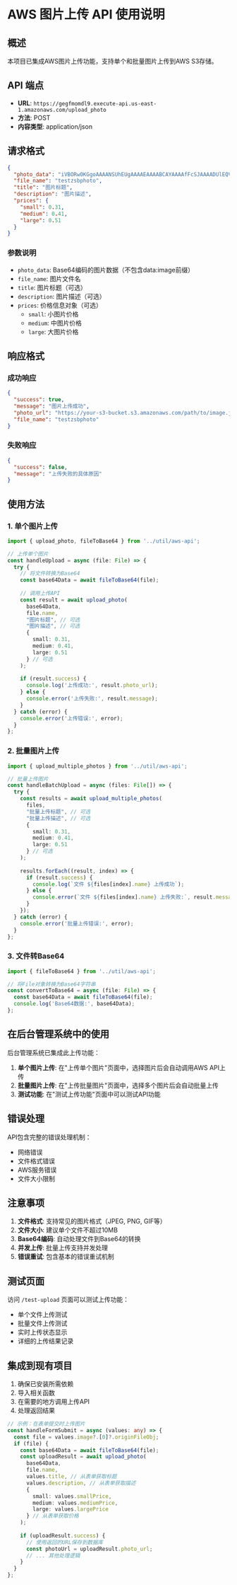 # AWS 图片上传 API 使用说明

## 概述

本项目已集成AWS图片上传功能，支持单个和批量图片上传到AWS S3存储。

## API 端点

- **URL**: `https://gegfmomdl9.execute-api.us-east-1.amazonaws.com/upload_photo`
- **方法**: POST
- **内容类型**: application/json

## 请求格式

```json
{
  "photo_data": "iVBORw0KGgoAAAANSUhEUgAAAAEAAAABCAYAAAAfFcSJAAAADUlEQVR42mNkYPhfDwAChwGA60e6kgAAAABJRU5ErkJggg==",
  "file_name": "testzsbphoto",
  "title": "图片标题",
  "description": "图片描述",
  "prices": {
    "small": 0.31,
    "medium": 0.41,
    "large": 0.51
  }
}
```

### 参数说明

- `photo_data`: Base64编码的图片数据（不包含data:image前缀）
- `file_name`: 图片文件名
- `title`: 图片标题（可选）
- `description`: 图片描述（可选）
- `prices`: 价格信息对象（可选）
  - `small`: 小图片价格
  - `medium`: 中图片价格
  - `large`: 大图片价格

## 响应格式

### 成功响应
```json
{
  "success": true,
  "message": "图片上传成功",
  "photo_url": "https://your-s3-bucket.s3.amazonaws.com/path/to/image.jpg",
  "file_name": "testzsbphoto"
}
```

### 失败响应
```json
{
  "success": false,
  "message": "上传失败的具体原因"
}
```

## 使用方法

### 1. 单个图片上传

```typescript
import { upload_photo, fileToBase64 } from '../util/aws-api';

// 上传单个图片
const handleUpload = async (file: File) => {
  try {
    // 将文件转换为Base64
    const base64Data = await fileToBase64(file);
    
    // 调用上传API
    const result = await upload_photo(
      base64Data, 
      file.name,
      "图片标题", // 可选
      "图片描述", // 可选
      {
        small: 0.31,
        medium: 0.41,
        large: 0.51
      } // 可选
    );
    
    if (result.success) {
      console.log('上传成功:', result.photo_url);
    } else {
      console.error('上传失败:', result.message);
    }
  } catch (error) {
    console.error('上传错误:', error);
  }
};
```

### 2. 批量图片上传

```typescript
import { upload_multiple_photos } from '../util/aws-api';

// 批量上传图片
const handleBatchUpload = async (files: File[]) => {
  try {
    const results = await upload_multiple_photos(
      files,
      "批量上传标题", // 可选
      "批量上传描述", // 可选
      {
        small: 0.31,
        medium: 0.41,
        large: 0.51
      } // 可选
    );
    
    results.forEach((result, index) => {
      if (result.success) {
        console.log(`文件 ${files[index].name} 上传成功`);
      } else {
        console.error(`文件 ${files[index].name} 上传失败:`, result.message);
      }
    });
  } catch (error) {
    console.error('批量上传错误:', error);
  }
};
```

### 3. 文件转Base64

```typescript
import { fileToBase64 } from '../util/aws-api';

// 将File对象转换为Base64字符串
const convertToBase64 = async (file: File) => {
  const base64Data = await fileToBase64(file);
  console.log('Base64数据:', base64Data);
};
```

## 在后台管理系统中的使用

后台管理系统已集成此上传功能：

1. **单个图片上传**: 在"上传单个图片"页面中，选择图片后会自动调用AWS API上传
2. **批量图片上传**: 在"上传批量图片"页面中，选择多个图片后会自动批量上传
3. **测试功能**: 在"测试上传功能"页面中可以测试API功能

## 错误处理

API包含完整的错误处理机制：

- 网络错误
- 文件格式错误
- AWS服务错误
- 文件大小限制

## 注意事项

1. **文件格式**: 支持常见的图片格式（JPEG, PNG, GIF等）
2. **文件大小**: 建议单个文件不超过10MB
3. **Base64编码**: 自动处理文件到Base64的转换
4. **并发上传**: 批量上传支持并发处理
5. **错误重试**: 包含基本的错误重试机制

## 测试页面

访问 `/test-upload` 页面可以测试上传功能：

- 单个文件上传测试
- 批量文件上传测试
- 实时上传状态显示
- 详细的上传结果记录

## 集成到现有项目

1. 确保已安装所需依赖
2. 导入相关函数
3. 在需要的地方调用上传API
4. 处理返回结果

```typescript
// 示例：在表单提交时上传图片
const handleFormSubmit = async (values: any) => {
  const file = values.image?.[0]?.originFileObj;
  if (file) {
    const base64Data = await fileToBase64(file);
    const uploadResult = await upload_photo(
      base64Data, 
      file.name,
      values.title, // 从表单获取标题
      values.description, // 从表单获取描述
      {
        small: values.smallPrice,
        medium: values.mediumPrice,
        large: values.largePrice
      } // 从表单获取价格
    );
    
    if (uploadResult.success) {
      // 使用返回的URL保存到数据库
      const photoUrl = uploadResult.photo_url;
      // ... 其他处理逻辑
    }
  }
};
```
